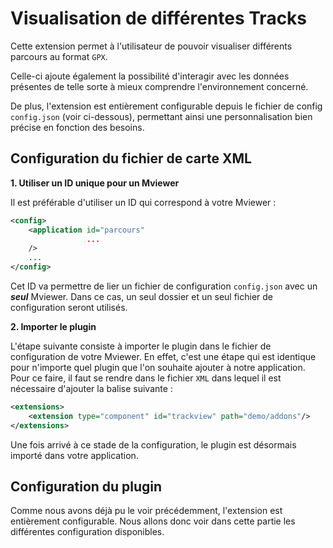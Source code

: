 # Visualisation de différentes Tracks

Cette extension permet à l'utilisateur de pouvoir visualiser différents parcours au format `GPX`. 

Celle-ci ajoute également la possibilité d'interagir avec les données présentes de telle sorte à mieux comprendre l'environnement concerné. 

De plus, l'extension est entièrement configurable depuis le fichier de config `config.json` (voir ci-dessous), permettant ainsi une personnalisation bien précise en fonction des besoins.

## Configuration du fichier de carte XML

**1. Utiliser un ID unique pour un Mviewer**

Il est préférable d'utiliser un ID qui correspond à votre Mviewer : 

```xml
<config>
    <application id="parcours"
                 ...
    />
    ...
</config>
```

Cet ID va permettre de lier un fichier de configuration `config.json` avec un ***seul*** Mviewer. Dans ce cas, un seul dossier et un seul fichier de configuration seront utilisés.

**2. Importer le plugin**

L'étape suivante consiste à importer le plugin dans le fichier de configuration de votre Mviewer. En effet, c'est une étape qui est identique pour n'importe quel plugin que l'on souhaite ajouter à notre application. Pour ce faire, il faut se rendre dans le fichier `XML` dans lequel il est nécessaire d'ajouter la balise suivante :

```xml
<extensions>
    <extension type="component" id="trackview" path="demo/addons"/>
</extensions>
```

Une fois arrivé à ce stade de la configuration, le plugin est désormais importé dans votre application.

## Configuration du plugin

Comme nous avons déjà pu le voir précédemment, l'extension est entièrement configurable. Nous allons donc voir dans cette partie les différentes configuration disponibles.

